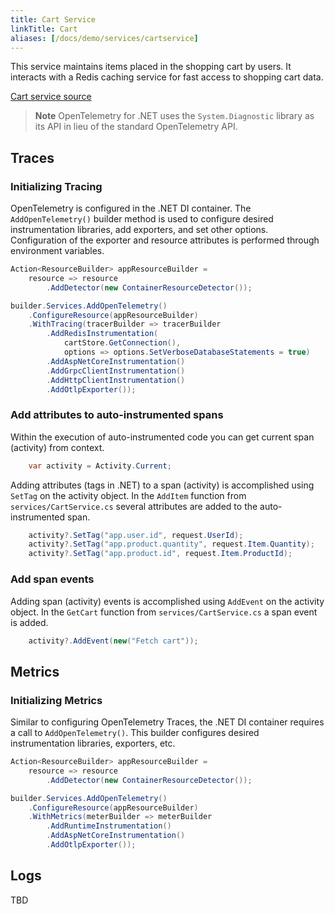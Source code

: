 ```yaml
---
title: Cart Service
linkTitle: Cart
aliases: [/docs/demo/services/cartservice]
---
```


This service maintains items placed in the shopping cart by users. It interacts
with a Redis caching service for fast access to shopping cart data.

[Cart service source](https://github.com/open-telemetry/opentelemetry-demo/blob/main/src/cartservice/)

> **Note** OpenTelemetry for .NET uses the `System.Diagnostic` library as its
> API in lieu of the standard OpenTelemetry API.

## Traces

### Initializing Tracing

OpenTelemetry is configured in the .NET DI container. The `AddOpenTelemetry()`
builder method is used to configure desired instrumentation libraries, add
exporters, and set other options. Configuration of the exporter and resource
attributes is performed through environment variables.

```cs
Action<ResourceBuilder> appResourceBuilder =
    resource => resource
        .AddDetector(new ContainerResourceDetector());

builder.Services.AddOpenTelemetry()
    .ConfigureResource(appResourceBuilder)
    .WithTracing(tracerBuilder => tracerBuilder
        .AddRedisInstrumentation(
            cartStore.GetConnection(),
            options => options.SetVerboseDatabaseStatements = true)
        .AddAspNetCoreInstrumentation()
        .AddGrpcClientInstrumentation()
        .AddHttpClientInstrumentation()
        .AddOtlpExporter());
```

### Add attributes to auto-instrumented spans

Within the execution of auto-instrumented code you can get current span
(activity) from context.

```cs
    var activity = Activity.Current;
```

Adding attributes (tags in .NET) to a span (activity) is accomplished using
`SetTag` on the activity object. In the `AddItem` function from
`services/CartService.cs` several attributes are added to the auto-instrumented
span.

```cs
    activity?.SetTag("app.user.id", request.UserId);
    activity?.SetTag("app.product.quantity", request.Item.Quantity);
    activity?.SetTag("app.product.id", request.Item.ProductId);
```

### Add span events

Adding span (activity) events is accomplished using `AddEvent` on the activity
object. In the `GetCart` function from `services/CartService.cs` a span event is
added.

```cs
    activity?.AddEvent(new("Fetch cart"));
```

## Metrics

### Initializing Metrics

Similar to configuring OpenTelemetry Traces, the .NET DI container requires a
call to `AddOpenTelemetry()`. This builder configures desired instrumentation
libraries, exporters, etc.

```cs
Action<ResourceBuilder> appResourceBuilder =
    resource => resource
        .AddDetector(new ContainerResourceDetector());

builder.Services.AddOpenTelemetry()
    .ConfigureResource(appResourceBuilder)
    .WithMetrics(meterBuilder => meterBuilder
        .AddRuntimeInstrumentation()
        .AddAspNetCoreInstrumentation()
        .AddOtlpExporter());
```

## Logs

TBD
